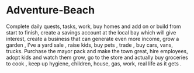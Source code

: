 # Adventure-Beach
Complete daily quests, tasks, work, buy homes and add on or build from start to finish, create a savings  account at the local bay which will give interest,  create a business that can generate even more income, grow a garden , I’ve a yard sale , raise kids, buy pets , trade , buy cars, vans, trucks.   Purchase the mayor pack and make the town great, hire employees, adopt kids and watch them grow, go to the store and actually buy groceries to cook , keep up hygiene, children, house, gas, work, real life as it gets . 
